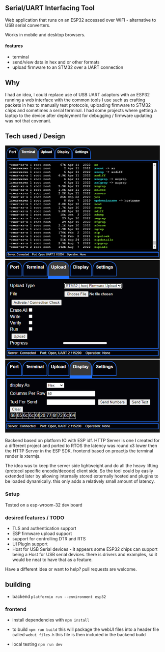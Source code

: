 ## Serial/UART Interfacing Tool ##
Web application that runs on an ESP32 accessed over WIFI - alternative to USB serial converters.

Works in mobile and desktop browsers.

#### features ####

* terminal
* send/view data in hex and or other formats
* upload firmware to an STM32 over a UART connection


## Why ##

I had an idea, I could replace use of USB UART adaptors with an ESP32 running a web interface with the common tools
I use such as crafting packets in hex to manually test protocols, uploading firmware to STM32 chips and sometimes a serial terminal. I had some projects where getting a laptop to the device after deployment for debugging / firmware updating was not that covenant.

## Tech used / Design  ##

![Terminal Tab](serialSpart_term.PNG)
![Upload Tab](serialSpart_upload.PNG)
![Display Tab](serialSpart_display.PNG)

Backend based on platform IO with ESP idf.
HTTP Server is one I created for a different project and ported to RTOS the latency was round x3 lower then the HTTP Server in the ESP SDK.
frontend based on preactjs the terminal render is xtermjs.


The idea was to keep the server side lightweight and do all the heavy lifting (protocol specific encode/decode) client side.
So the tool could by easily extended later by allowing internally stored externally hosted and plugins to be loaded dynamically. this only adds a relatively small amount of latency.

### Setup ###

Tested on a esp-wroom-32 dev board

### desired features / TODO ###

* TLS and authentication support
* ESP firmware upload support
* support for controlling DTR and RTS
* UI Plugin support
* Host for USB Serial devices -
  it appears some ESP32 chips can support being a Host for USB serial devices. there is drivers and examples, so
  it would be neat to have that as a feature.

 Have a different idea or want to help? pull requests are welcome.


## building ##
 * backend
   `platformio run --environment esp32`
### frontend ###
 * install dependencies with `npm install`
  
* to build `npm run build` 
  this will package the webUI files into a header file called `webui_files.h` this file is then included in the backend build
 * local testing `npm run dev`
